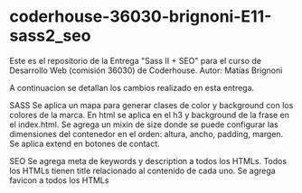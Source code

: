 # coderhouse-36030-brignoni-E11-sass2_seo
Este es el repositorio de la Entrega "Sass II + SEO" para el curso de Desarrollo Web (comisión 36030) de Coderhouse. Autor: Matías Brignoni

A continuacion se detallan los cambios realizado en esta entrega.

SASS
Se aplica un mapa para generar clases de color y background con los colores de la marca. En html se aplica en el h3 y background de la frase en el index.html.
Se agrega un mixin de size donde se puede configurar las dimensiones del contenedor en el orden: altura, ancho, padding, margen.
Se aplica extend en botones de contact.

SEO
Se agrega meta de keywords y description a todos los HTMLs.
Todos los HTMLs tienen title relacionado al contenido de cada uno.
Se agrega favicon a todos los HTMLs
